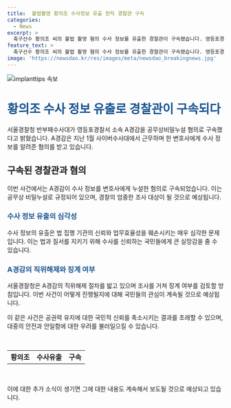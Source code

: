 ```yaml
---
title:  불법촬영 황의조 수사정보 유출 현직 경찰관 구속
categories:
  - News
excerpt: >
  축구선수 황의조 씨의 불법 촬영 혐의 수사 정보를 유출한 경찰관이 구속됐습니다. 영등포경찰서 소속 A경감은 혐의를 인정한 것으로 전해졌으며, 해당 변호사가 황 씨 측에 직접 정보를 전하지는 않았다고 밝혀졌습니다. 서울경찰청은 A경감의 직위해제 절차를 밟고 징계 여부를 검토할 예정입니다. #황의조 #수사유출 #구속
feature_text: >
  축구선수 황의조 씨의 불법 촬영 혐의 수사 정보를 유출한 경찰관이 구속됐습니다. 영등포경찰서 소속 A경감은 혐의를 인정한 것으로 전해졌으며, 해당 변호사가 황 씨 측에 직접 정보를 전하지는 않았다고 밝혀졌습니다. 서울경찰청은 A경감의 직위해제 절차를 밟고 징계 여부를 검토할 예정입니다. #황의조 #수사유출 #구속
image: 'https://newsdao.kr/res/images/meta/newsdao_breakingnews.jpg'
---
```


<p><img src="https://newsdao.kr/res/images/meta/newsdao_breakingnews.jpg" alt="implanttips 속보" /></p>

<h1><b><span style="color: #1a5490;">황의조 수사 정보 유출로 경찰관이 구속되다</span></b></h1>

<p>서울경찰청 반부패수사대가 영등포경찰서 소속 A경감을 공무상비밀누설 혐의로 구속했다고 밝혔습니다. A경감은 지난 1월 사이버수사대에서 근무하며 한 변호사에게 수사 정보를 알려준 혐의를 받고 있습니다.</p>

<h2 data-ke-size="size26">구속된 경찰관과 혐의</h2>

<p>이번 사건에서는 A경감이 수사 정보를 변호사에게 누설한 혐의로 구속되었습니다. 이는 공무상 비밀누설로 규정되어 있으며, 경찰의 엄중한 조사 대상이 될 것으로 예상됩니다.</p>

<h3><b><span style="color: #1a5490;">수사 정보 유출의 심각성</span></b></h3>

<p>수사 정보의 유출은 법 집행 기관의 신뢰와 업무효율성을 훼손시키는 매우 심각한 문제입니다. 이는 법과 질서를 지키기 위해 수사를 신뢰하는 국민들에게 큰 실망감을 줄 수 있습니다.</p>

<h3><b><span style="color: #1a5490;">A경감의 직위해제와 징계 여부</span></b></h3>

<p>서울경찰청은 A경감의 직위해제 절차를 밟고 있으며 조사를 거쳐 징계 여부를 검토할 방침입니다. 이번 사건이 어떻게 진행될지에 대해 국민들의 관심이 계속될 것으로 예상됩니다.</p>

<p>이 같은 사건은 공권력 유지에 대한 국민적 신뢰를 축소시키는 결과를 초래할 수 있으며, 대중의 안전과 안일함에 대한 우려를 불러일으킬 수 있습니다.</p>

<p data-ke-size="size16">&nbsp;</p>

<table>
    <tbody>
        <tr>
            <td style="text-align: center; height: 17px;"><b>황의조</b></td>
            <td style="text-align: center; height: 17px;"><b>수사유출</b></td>
            <td style="text-align: center; height: 17px;"><b>구속</b></td>
        </tr>
    </tbody>
</table>

<p data-ke-size="size16">&nbsp;</p>

<p>이에 대한 추가 소식이 생기면 그에 대한 내용도 계속해서 보도될 것으로 예상되고 있습니다.</p>

